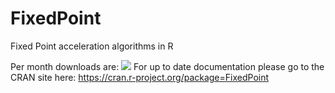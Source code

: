 # FixedPoint
Fixed Point acceleration algorithms in R

Per month downloads are: [![](http://cranlogs.r-pkg.org/badges/FixedPoint)](http://cran.rstudio.com/web/packages/FixedPoint/index.html)
For up to date documentation please go to the CRAN site here: https://cran.r-project.org/package=FixedPoint
